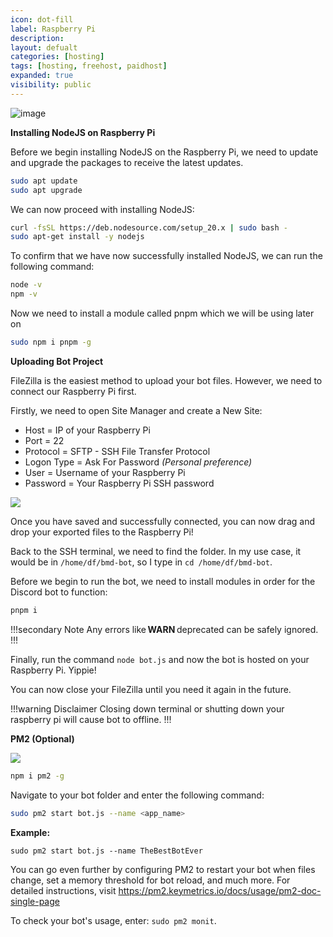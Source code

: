```yaml
---
icon: dot-fill
label: Raspberry Pi
description: 
layout: defualt
categories: [hosting]
tags: [hosting, freehost, paidhost]
expanded: true
visibility: public
---
```

![image](https://github.com/user-attachments/assets/7e1d5fe3-f1d6-46b8-b549-b53660709a37)

**Installing NodeJS on Raspberry Pi**

Before we begin installing NodeJS on the Raspberry Pi, we need to update and upgrade the packages to receive the latest updates.
```bash
sudo apt update
sudo apt upgrade
```

We can now proceed with installing NodeJS:
```bash
curl -fsSL https://deb.nodesource.com/setup_20.x | sudo bash -
sudo apt-get install -y nodejs
```

To confirm that we have now successfully installed NodeJS, we can run the following command:
```bash
node -v
npm -v
```

Now we need to install a module called pnpm which we will be using later on

```bash
sudo npm i pnpm -g
```

**Uploading Bot Project**

FileZilla is the easiest method to upload your bot files. However, we need to connect our Raspberry Pi first.

Firstly, we need to open Site Manager and create a New Site:

- Host = IP of your Raspberry Pi
- Port = 22
- Protocol = SFTP - SSH File Transfer Protocol
- Logon Type = Ask For Password *(Personal preference)*
- User = Username of your Raspberry Pi
- Password = Your Raspberry Pi SSH password

![](https://i.imgur.com/EAbeipr.png)

Once you have saved and successfully connected, you can now drag and drop your exported files to the Raspberry Pi!

Back to the SSH terminal, we need to find the folder. In my use case, it would be in `/home/df/bmd-bot`, so I type in `cd /home/df/bmd-bot`.

Before we begin to run the bot, we need to install modules in order for the Discord bot to function:

```bash
pnpm i
```

!!!secondary  Note
Any errors like **WARN** deprecated can be safely ignored.
!!!

Finally, run the command `node bot.js` and now the bot is hosted on your Raspberry Pi. Yippie!

You can now close your FileZilla until you need it again in the future.

!!!warning Disclaimer
Closing down terminal or shutting down your raspberry pi will cause bot to offline.
!!!

**PM2 (Optional)**

![](https://github.com/user-attachments/assets/c25f8185-a1fd-4217-8807-50b2f1e40120)

```bash
npm i pm2 -g
```

Navigate to your bot folder and enter the following command:
```bash
sudo pm2 start bot.js --name <app_name>
```

**Example:**

`sudo pm2 start bot.js --name TheBestBotEver`

You can go even further by configuring PM2 to restart your bot when files change, set a memory threshold for bot reload, and much more. For detailed instructions, visit https://pm2.keymetrics.io/docs/usage/pm2-doc-single-page

To check your bot's usage, enter: `sudo pm2 monit`.

